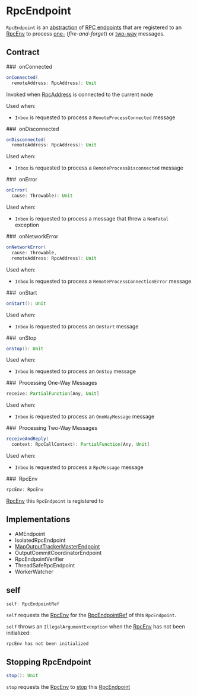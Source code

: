 # RpcEndpoint

`RpcEndpoint` is an [abstraction](#contract) of [RPC endpoints](#implementations) that are registered to an [RpcEnv](#rpcEnv) to process [one-](#receive) (_fire-and-forget_) or [two-way](#receiveAndReply) messages.

## Contract

### <span id="onConnected"> onConnected

```scala
onConnected(
  remoteAddress: RpcAddress): Unit
```

Invoked when [RpcAddress](RpcAddress.md) is connected to the current node

Used when:

* `Inbox` is requested to process a `RemoteProcessConnected` message

### <span id="onDisconnected"> onDisconnected

```scala
onDisconnected(
  remoteAddress: RpcAddress): Unit
```

Used when:

* `Inbox` is requested to process a `RemoteProcessDisconnected` message

### <span id="onError"> onError

```scala
onError(
  cause: Throwable): Unit
```

Used when:

* `Inbox` is requested to process a message that threw a `NonFatal` exception

### <span id="onNetworkError"> onNetworkError

```scala
onNetworkError(
  cause: Throwable,
  remoteAddress: RpcAddress): Unit
```

Used when:

* `Inbox` is requested to process a `RemoteProcessConnectionError` message

### <span id="onStart"> onStart

```scala
onStart(): Unit
```

Used when:

* `Inbox` is requested to process an `OnStart` message

### <span id="onStop"> onStop

```scala
onStop(): Unit
```

Used when:

* `Inbox` is requested to process an `OnStop` message

### <span id="receive"> Processing One-Way Messages

```scala
receive: PartialFunction[Any, Unit]
```

Used when:

* `Inbox` is requested to process an `OneWayMessage` message

### <span id="receiveAndReply"> Processing Two-Way Messages

```scala
receiveAndReply(
  context: RpcCallContext): PartialFunction[Any, Unit]
```

Used when:

* `Inbox` is requested to process a `RpcMessage` message

### <span id="rpcEnv"> RpcEnv

```scala
rpcEnv: RpcEnv
```

[RpcEnv](RpcEnv.md) this `RpcEndpoint` is registered to

## Implementations

* AMEndpoint
* <span id="IsolatedRpcEndpoint" /> IsolatedRpcEndpoint
* [MapOutputTrackerMasterEndpoint](../scheduler/MapOutputTrackerMasterEndpoint.md)
* OutputCommitCoordinatorEndpoint
* RpcEndpointVerifier
* <span id="ThreadSafeRpcEndpoint" /> ThreadSafeRpcEndpoint
* WorkerWatcher

## <span id="self"> self

```scala
self: RpcEndpointRef
```

`self` requests the [RpcEnv](#rpcEnv) for the [RpcEndpointRef](RpcEnv.md#endpointRef) of this `RpcEndpoint`.

`self` throws an `IllegalArgumentException` when the [RpcEnv](#rpcEnv) has not been initialized:

```text
rpcEnv has not been initialized
```

## <span id="stop"> Stopping RpcEndpoint

```scala
stop(): Unit
```

`stop` requests the [RpcEnv](#rpcEnv) to [stop](RpcEnv.md#stop) this [RpcEndpoint](#self)
